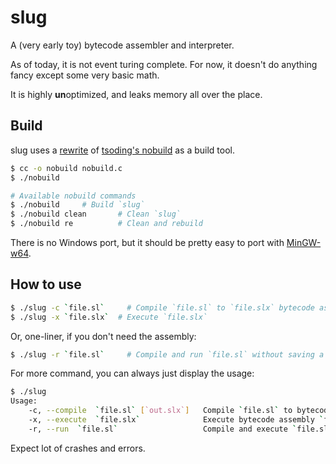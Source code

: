 # slug
A (very early toy) bytecode assembler and interpreter.

As of today, it is not event turing complete.
For now, it doesn't do anything fancy except some very basic math.

It is highly **un**optimized, and leaks memory all over the place.

## Build
slug uses a [rewrite](https://github.com/tsoding/musializer/blob/master/src/nob.h) of [tsoding's nobuild](https://github.com/tsoding/nobuild) as a build tool. 
```sh
$ cc -o nobuild nobuild.c
$ ./nobuild     
```
```sh
# Available nobuild commands
$ ./nobuild		# Build `slug`
$ ./nobuild clean   	# Clean `slug`
$ ./nobuild re      	# Clean and rebuild
```
There is no Windows port, but it should be pretty easy to port with [MinGW-w64](https://www.mingw-w64.org/).

## How to use
```sh
$ ./slug -c `file.sl`     # Compile `file.sl` to `file.slx` bytecode assembly
$ ./slug -x `file.slx`	# Execute `file.slx`
```
Or, one-liner, if you don't need the assembly:
```sh
$ ./slug -r `file.sl`     # Compile and run `file.sl` without saving a bytecode assembly file
```
For more command, you can always just display the usage:
```sh
$ ./slug
Usage:
    -c, --compile  `file.sl` [`out.slx`]   Compile `file.sl` to bytecode assembly `file.slx` (or `out.slx` if provided)
    -x, --execute  `file.slx`              Execute bytecode assembly `file.slx`
    -r, --run  `file.sl`                   Compile and execute `file.sl` without generating bytecode assembly
```

Expect lot of crashes and errors.